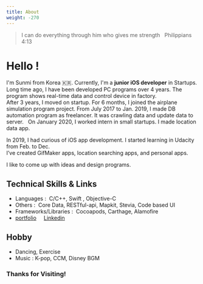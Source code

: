 ```yaml
---
title: About
weight: -270
---
```

<blockquote> I can do everything through him who gives me strength &nbsp;   
<span itemscope itemtype="http://schema.org/Person" class="cite">
<span itemprop="bible">Philippians 4:13 </span>
</span></blockquote>

# Hello ! 
I'm Sunmi from Korea 🇰🇷. Currently, I'm a **junior iOS developer** in Startups. Long time ago, I have been developed PC programs over 4 years. The program shows real-time data and control device in factory. </br> After 3 years, I moved on startup. For 6 months, I joined the airplane simulation program project. From July 2017 to Jan. 2019, I made DB automation program as freelancer. It was crawling data and update data to server. &nbsp; On January 2020, I worked intern in small startups.
I made location data app.

In 2019, I had curious of iOS app development. I started learning in Udacity from Feb. to Dec. </br> I’ve created GifMaker apps, location searching apps, and personal apps.

I like to come up with ideas and design programs. 

## Technical Skills & Links
- Languages : &nbsp;C/C++, Swift , Objective-C       
- Others : &nbsp;Core Data,  RESTful-api,  Mapkit, Stevia, Code based UI
- Frameworks/Libraries : &nbsp;Cocoapods,  Carthage,  Alamofire
- [portfolio](https://meeta.io/@sunmikang/r) &nbsp;  &nbsp;  [Linkedin](https://www.linkedin.com/in/sunmiya) 

## Hobby
- Dancing, Exercise
- Music : K-pop, CCM, Disney BGM

### Thanks for Visiting!
